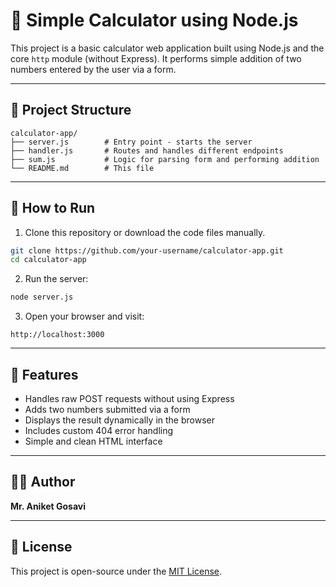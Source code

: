 
# 🧮 Simple Calculator using Node.js

This project is a basic calculator web application built using Node.js and the core `http` module (without Express). It performs simple addition of two numbers entered by the user via a form.

---

## 📁 Project Structure

```
calculator-app/
├── server.js        # Entry point - starts the server
├── handler.js       # Routes and handles different endpoints
├── sum.js           # Logic for parsing form and performing addition
└── README.md        # This file
```

---

## 🚀 How to Run

1. Clone this repository or download the code files manually.

```bash
git clone https://github.com/your-username/calculator-app.git
cd calculator-app
```

2. Run the server:

```bash
node server.js
```

3. Open your browser and visit:

```
http://localhost:3000
```

---

## 🧠 Features

- Handles raw POST requests without using Express
- Adds two numbers submitted via a form
- Displays the result dynamically in the browser
- Includes custom 404 error handling
- Simple and clean HTML interface

---

## 🧑‍💻 Author

**Mr. Aniket Gosavi**

---

## 📜 License

This project is open-source under the [MIT License](LICENSE).
